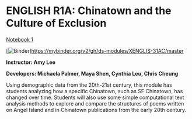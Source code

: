 # ENGLISH R1A: Chinatown and the Culture of Exclusion

[Notebook 1](http://datahub.berkeley.edu/user-redirect/interact?account=ds-modules&repo=XENGLIS-31AC&branch=master&path=01-Chinatowns.ipynb)

[![Binder](https://mybinder.org/badge.svg)]https://mybinder.org/v2/gh/ds-modules/XENGLIS-31AC/master


**Instructor: Amy Lee**

**Developers: Michaela Palmer, Maya Shen, Cynthia Leu, Chris Cheung**

<p> Using demographic data from the 20th-21st century, this module has students analyzing how a specific Chinatown, such as SF Chinatown, has changed over time.  Students will also use some simple computational text analysis methods to explore and compare the structures of poems written on Angel Island and in Chinatown publications from the early 20th century. 
